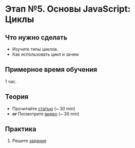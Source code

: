 # Этап №5. Основы JavaScript: Циклы

## Что нужно сделать

- Изучите типы циклов.
- Как использовать цикл и зачем

## Примерное время обучения

1 час.

## Теория

- Прочитайте [статью](https://learn.javascript.ru/while-for) (~ 30 min)
- _**or**_ Посмотрите [видео](https://www.youtube.com/watch?v=yQhQOeYDBo0) (~ 30 min)

## Практика

1. Решите [задания](https://learn.javascript.ru/while-for#tasks)
